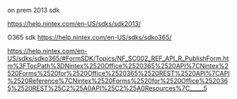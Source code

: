 on prem 2013 sdk

https://help.nintex.com/en-US/sdks/sdk2013/

O365  sdk
https://help.nintex.com/en-US/sdks/sdko365/

https://help.nintex.com/en-US/sdks/sdko365/#FormSDK/Topics/NF_SC002_REF_API_R_PublishForm.htm%3FTocPath%3DNintex%2520Office%2520365%2520API%7CNintex%2520Forms%2520for%2520Office%2520365%2520REST%2520API%7CAPI%2520Reference%7CNintex%2520Forms%2520for%2520Office%2520365%2520REST%25C2%25A0API%25C2%25A0Resources%7C_____5
